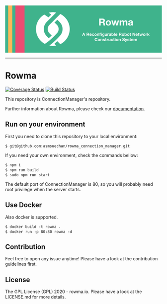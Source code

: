 <p align="center">
  <img width="660" src="/logo.png">
</p>

---

# Rowma
[![Coverage Status](https://coveralls.io/repos/github/asmsuechan/rowma_connection_manager/badge.svg?branch=master)](https://coveralls.io/github/asmsuechan/rowma_connection_manager?branch=master)
[![Build Status](https://travis-ci.com/asmsuechan/rowma_connection_manager.svg?branch=master)](https://travis-ci.com/asmsuechan/rowma_connection_manager)

This repository is ConnectionManager's repository.

Further information about Rowma, please check our [documentation](https://rowma.github.io/documentation/en/getting-started).

## Run on your environment
First you need to clone this repository to your local environment:

```
$ git@github.com:asmsuechan/rowma_connection_manager.git
```

If you need your own environment, check the commands bellow:

```
$ npm i
$ npm run build
$ sudo npm run start
```

The default port of ConnectionManager is 80, so you will probably need root privilege when the server starts.

## Use Docker
Also docker is supported.

```
$ docker build -t rowma .
$ docker run -p 80:80 rowma -d
```

## Contribution
Feel free to open any issue anytime! Please have a look at the contribution guidelines first.

## License
The GPL License (GPL) 2020 - rowma.io. Please have a look at the LICENSE.md for more details.
